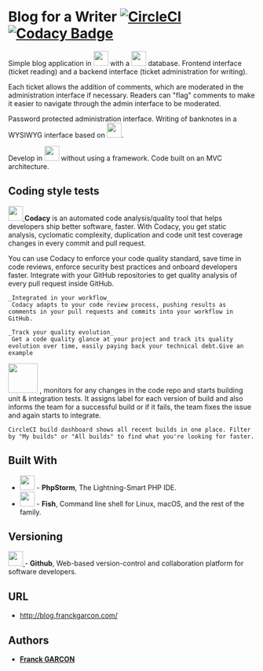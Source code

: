 # Blog for a Writer [![CircleCI](https://circleci.com/gh/Franckeddy/blog-for-a-writer.svg?style=svg)](https://circleci.com/gh/Franckeddy/blog-for-a-writer) [![Codacy Badge](https://api.codacy.com/project/badge/Grade/2866e5a514004498b463c49e0ec00b71)](https://app.codacy.com/app/Franckeddy/blog-for-a-writer?utm_source=github.com&utm_medium=referral&utm_content=Franckeddy/blog-for-a-writer&utm_campaign=Badge_Grade_Settings)

Simple blog application in <img src='https://upload.wikimedia.org/wikipedia/commons/thumb/2/27/PHP-logo.svg/1280px-PHP-logo.svg.png' width='30'/> with a <img src='https://upload.wikimedia.org/wikipedia/fr/thumb/6/62/MySQL.svg/1280px-MySQL.svg.png' width='30'/> database. Frontend interface (ticket reading) and a backend interface (ticket administration for writing).

Each ticket allows the addition of comments, which are moderated in the administration interface if necessary.
Readers can "flag" comments to make it easier to navigate through the admin interface to be moderated.

Password protected administration interface. Writing of banknotes in a WYSIWYG interface based on <img src='https://www.webtolosa.com/wp-content/uploads/tinymce.png' width='30'/>.

Develop in <img src='https://upload.wikimedia.org/wikipedia/commons/thumb/2/27/PHP-logo.svg/1280px-PHP-logo.svg.png' width='30'/> without using a framework. Code built on an MVC architecture.


## Coding style tests 

**[<img src='https://avatars1.githubusercontent.com/u/1834093?s=200&v=4' width='30'/>
](https://app.codacy.com/)** 
**Codacy** is an automated code analysis/quality tool that helps developers ship better software, faster. With Codacy, you get static analysis, cyclomatic complexity, duplication and code unit test coverage changes in every commit and pull request.

You can use Codacy to enforce your code quality standard, save time in code reviews, enforce security best practices and onboard developers faster. Integrate with your GitHub repositories to get quality analysis of every pull request inside GitHub.

```
_Integrated in your workflow_
 Codacy adapts to your code review process, pushing results as comments in your pull requests and commits into your workflow in GitHub.

_Track your quality evolution_
 Get a code quality glance at your project and track its quality evolution over time, easily paying back your technical debt.Give an example
```

**[<img src='https://user-images.githubusercontent.com/194400/41597205-a57442ea-73c4-11e8-9591-61f5c83c7e66.png' width='60' />](https://circleci.com/)** , monitors for any changes in the code repo and starts building unit & integration tests. It assigns label for each version of build and also informs the team for a successful build or if it fails, the team fixes the issue and again starts to integrate. 
```
CircleCI build dashboard shows all recent builds in one place. Filter by "My builds" or "All builds" to find what you're looking for faster.
```

## Built With
* [<img src='https://www.maxime-dalgobbo.fr/blog/wp-content/uploads/2019/02/PhpStorm_Logo-e1549874540765.png' width='30' />](https://www.jetbrains.com/phpstorm/) - **PhpStorm**, The Lightning-Smart PHP IDE.
* [<img src='https://upload.wikimedia.org/wikipedia/commons/0/03/Fish_shell_logo_ascii.png' width='30' />](https://fishshell.com/) - **Fish**, Command line shell for Linux, macOS, and the rest of the family. 

## Versioning
[<img src='https://upload.wikimedia.org/wikipedia/commons/thumb/9/91/Octicons-mark-github.svg/1200px-Octicons-mark-github.svg.png' width='30' />
](https://github.com/) - **Github**, Web-based version-control and collaboration platform for software developers.

## URL
* http://blog.franckgarcon.com/

## Authors

* [**Franck GARCON**](https://github.com/Franckeddy)
